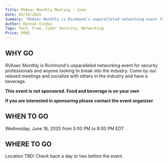 ```yaml
---
Title: RVAsec Monthly Meeting - June
Date: 03/15/2025
Summary: "RVAsec Monthly is Richmond's unparalleled networking event for security professionals and anyone looking to break into the industry. Come by our relaxed meetings and socialize with others in the industry and have a beverage."
Author: Kenton Vizdos
Tags: Tech, Free, Cyber Security, Networking
Price: FREE
---
```


## WHY GO

RVAsec Monthly is Richmond's unparalleled networking event for security professionals and anyone looking to break into the industry. Come by our relaxed meetings and socialize with others in the industry and have a beverage.

**This event is not sponsored. Food and beverage is on your own**

**If you are interested in sponsoring please contact the event organizer**

## WHEN TO GO

Wednesday, June 18, 2025 from 5:00 PM to 8:00 PM EDT

## WHERE TO GO

Location TBD! Check back a day or two before the event.
